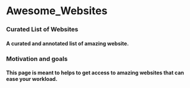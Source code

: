# Awesome_Websites
### Curated List of Websites

#### A curated and annotated list of amazing website.

### Motivation and goals

#### This page is meant to helps to get access to amazing websites that can ease your workload.

<!-- Contributing
Any contributions, feedback, or suggestions are welcome, so long as they meet the guidelines described in CONTRIBUTING.md. -->

<!-- To make a contribution, either open a pull request or file an issue towards the right. -->
